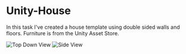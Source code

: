 # Unity-House

In this task I've created a house template using double sided walls and floors. Furniture is from the Unity Asset Store.

![Top Down View](https://i.ibb.co/cwWj7TN/perspective2.jpg)
![Side View](https://i.ibb.co/Qc6xw5C/perspective1.jpg)


